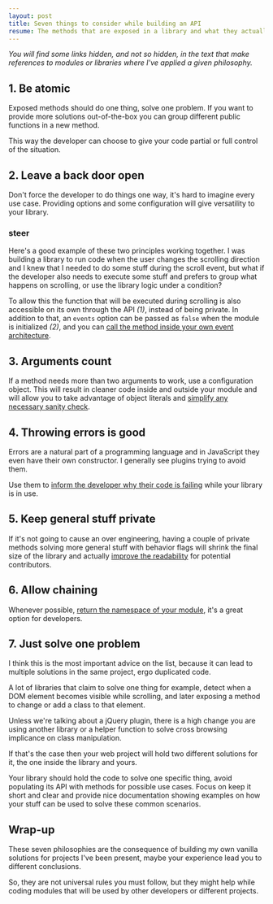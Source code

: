 ```yaml
---
layout: post
title: Seven things to consider while building an API
resume: The methods that are exposed in a library and what they actually do, can force the developer to follow bad practices and generate anti patterns. The consequences can be huge, that's why the design of the programming interface is crucial, even in the smallest cases.
---
```


*You will find some links hidden, and not so hidden, in the text that make references to modules or libraries where I've applied a given philosophy.*

## 1. Be atomic

Exposed methods should do one thing, solve one problem. If you want to provide more solutions out-of-the-box you can group different public functions in a new method.

This way the developer can choose to give your code partial or full control of the situation.


## 2. Leave a back door open

Don't force the developer to do things one way, it's hard to imagine every use case. Providing options and some configuration will give versatility to your library.


### steer

Here's a good example of these two principles working together. I was building a library to run code when the user changes the scrolling direction and I knew that I needed to do some stuff during the scroll event, but what if the developer also needs to execute some stuff and prefers to group what happens on scrolling, or use the library logic under a condition?

To allow this the function that will be executed during scrolling is also accessible on its own through the API *(1)*, instead of being private. In addition to that, an `events` option can be passed as `false` when the module is initialized *(2)*, and you can <a href="https://github.com/jeremenichelli/steer#steertrigger" target="_blank">call the method inside your own event architecture</a>.


## 3. Arguments count

If a method needs more than two arguments to work, use a configuration object. This will result in cleaner code inside and outside your module and will allow you to take advantage of object literals and <a href="https://github.com/jeremenichelli/scrollProgress/blob/master/dist/scrollProgress.js#L58" target="_blank">simplify any necessary sanity check</a>.


## 4. Throwing errors is good

Errors are a natural part of a programming language and in JavaScript they even have their own constructor. I generally see plugins trying to avoid them.

Use them to <a href="https://github.com/jeremenichelli/mnster/blob/master/dist/mnster.js#L179" target="_blank">inform the developer why their code is failing</a> while your library is in use.


## 5. Keep general stuff private

If it's not going to cause an over engineering, having a couple of private methods solving more general stuff with behavior flags will shrink the final size of the library and actually <a href="https://github.com/jeremenichelli/vigenere/blob/master/src/vigenere.js#L69" target="_blank">improve the readability</a> for potential contributors.


## 6. Allow chaining

Whenever possible, <a href="https://github.com/jeremenichelli/jabiru/blob/master/src/jabiru.js#L73" target="_blank">return the namespace of your module</a>, it's a great option for developers.


## 7. Just solve one problem

I think this is the most important advice on the list, because it can lead to multiple solutions in the same project, ergo duplicated code.

A lot of libraries that claim to solve one thing for example, detect when a DOM element becomes visible while scrolling, and later exposing a method to change or add a class to that element.

Unless we're talking about a jQuery plugin, there is a high change you are using another library or a helper function to solve cross browsing implicance on class manipulation. 

If that's the case then your web project will hold two different solutions for it, the one inside the library and yours.

Your library should hold the code to solve one specific thing, avoid populating its API with methods for possible use cases. Focus on keep it short and clear and provide nice documentation showing examples on how your stuff can be used to solve these common scenarios.


## Wrap-up

These seven philosophies are the consequence of building my own vanilla solutions for projects I've been present, maybe your experience lead you to different conclusions.

So, they are not universal rules you must follow, but they might help while coding modules that will be used by other developers or different projects.

